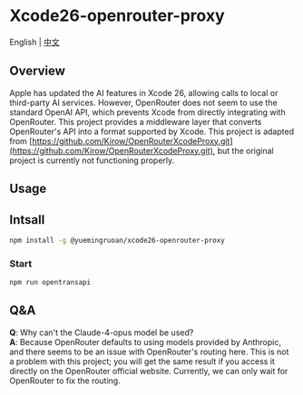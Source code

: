 # Xcode26-openrouter-proxy
English | [中文](README-zh-cn.md)

## Overview

Apple has updated the AI features in Xcode 26, allowing calls to local or third-party AI services. However, OpenRouter does not seem to use the standard OpenAI API, which prevents Xcode from directly integrating with OpenRouter. This project provides a middleware layer that converts OpenRouter's API into a format supported by Xcode. This project is adapted from [https://github.com/Kirow/OpenRouterXcodeProxy.git](https://github.com/Kirow/OpenRouterXcodeProxy.git), but the original project is currently not functioning properly.

## Usage

## Intsall
```sh
npm install -g @yuemingruoan/xcode26-openrouter-proxy
```

### Start

```sh
npm run opentransapi
```

## Q&A

**Q**: Why can't the Claude-4-opus model be used?<br>
**A**: Because OpenRouter defaults to using models provided by Anthropic, and there seems to be an issue with OpenRouter's routing here. This is not a problem with this project; you will get the same result if you access it directly on the OpenRouter official website. Currently, we can only wait for OpenRouter to fix the routing.
